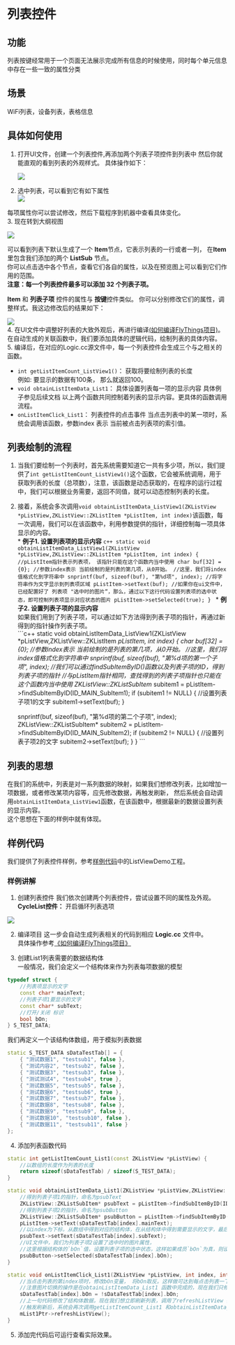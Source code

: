 
# 列表控件
## 功能
列表按键经常用于一个页面无法展示完成所有信息的时候使用，同时每个单元信息中存在一些一致的属性分类

## 场景
WiFi列表，设备列表，表格信息

## 具体如何使用
1. 打开UI文件，创建一个列表控件,再添加两个列表子项控件到列表中 然后你就能直观的看到列表的外观样式。 具体操作如下：  

   ![](assets/list/add_list.gif)
2. 选中列表，可以看到它有如下属性   
 ![](assets/list/properties.png)   

 每项属性你可以尝试修改，然后下载程序到机器中查看具体变化。  
3. 现在转到大纲视图    

   ![](assets/list/list_outline.png)

 可以看到列表下默认生成了一个 **Item**节点，它表示列表的一行或者一列， 在**Item**里包含我们添加的两个 **ListSub** 节点。  
 你可以点击选中各个节点，查看它们各自的属性，以及在预览图上可以看到它们作用的范围。  
 **注意：每一个列表控件最多可以添加 32 个列表子项。**

 **Item** 和 **列表子项** 控件的属性与 **按键**控件类似。
 你可以分别修改它们的属性，调整样式。我这边修改后的结果如下：  

 ![](assets/list/preview.png)  
4. 在UI文件中调整好列表的大致外观后，再进行编译[(如何编译FlyThings项目)](how_to_compile_flythings.md#how_to_compile_flythings)。在自动生成的关联函数中，我们要添加具体的逻辑代码，绘制列表的具体内容。
5. 编译后，在对应的Logic.cc源文件中，每一个列表控件会生成三个与之相关的函数。
  *  `int getListItemCount_ListView1()`： 获取将要绘制列表的长度  
        例如: 要显示的数据有100条， 那么就返回100。
  *  `void obtainListItemData_List1`： 具体设置列表每一项的显示内容
     具体例子参见后续文档
  以上两个函数共同控制着列表的显示内容。更具体的函数调用流程。
  *  `onListItemClick_List1`： 列表控件的点击事件
    当点击列表中的某一项时，系统会调用该函数，参数index 表示 当前被点击列表项的索引值。  

## 列表绘制的流程
  1. 当我们要绘制一个列表时，首先系统需要知道它一共有多少项，所以，我们提供了`int getListItemCount_ListView1()`这个函数，它会被系统调用，用于获取列表的长度（总项数），注意，该函数是动态获取的，在程序的运行过程中，我们可以根据业务需要，返回不同值，就可以动态控制列表的长度。   
  2. 接着，系统会多次调用`void obtainListItemData_ListView1(ZKListView *pListView,ZKListView::ZKListItem *pListItem, int index)`该函数，每一次调用，我们可以在该函数中，利用参数提供的指针，详细控制每一项具体显示的内容。  
    * **例子1.  设置列表项的显示内容**
    ```c++
    static void obtainListItemData_ListView1(ZKListView *pListView,ZKListView::ZKListItem *pListItem, int index) {
	    //pListItem指针表示列表项， 该指针只能在这个函数内当中使用
        char buf[32] = {0};
	    //参数index表示 当前绘制的是列表的第几项，从0开始。
	    //这里，我们将index值格式化到字符串中
	    snprintf(buf, sizeof(buf), "第%d项", index);
	    //将字符串作为文字显示到列表项区域
	    pListItem->setText(buf);
        //如果你在ui文件中，已经配置好了 列表项 "选中时的图片“，那么，通过以下这行代码设置列表项的选中状态，即可控制列表项显示对应状态的图片
	    pListItem->setSelected(true);
    }
    ```
    * **例子2. 设置列表子项的显示内容**  
    如果我们用到了列表子项，可以通过如下方法得到列表子项的指针，再通过新得到的指针操作列表子项。  
    ```c++
    static void obtainListItemData_ListView1(ZKListView *pListView,ZKListView::ZKListItem *pListItem, int index) {
        char buf[32] = {0};
        //参数index表示 当前绘制的是列表的第几项，从0开始。
        //这里，我们将index值格式化到字符串中
        snprintf(buf, sizeof(buf), "第%d项的第一个子项", index);
        //我们可以通过findSubItemByID()函数以及列表子项的ID，得到列表子项的指针
        //与pListItem指针相同，查找得到的列表子项指针也只能在这个函数内当中使用
        ZKListView::ZKListSubItem* subitem1 = pListItem->findSubItemByID(ID_MAIN_SubItem1);
        if (subitem1 != NULL) {
            //设置列表子项1的文字
            subitem1->setText(buf);
        }

        snprintf(buf, sizeof(buf), "第%d项的第二个子项", index);
        ZKListView::ZKListSubItem* subitem2 = pListItem->findSubItemByID(ID_MAIN_SubItem2);
        if (subitem2 != NULL) {
            //设置列表子项2的文字
            subitem2->setText(buf);
        }
    }
    ```

## 列表的思想
 在我们的系统中，列表是对一系列数据的映射，如果我们想修改列表，比如增加一项数据，或者修改某项内容等，应先修改数据，再触发刷新，
 然后系统会自动调用`obtainListItemData_ListView1`函数，在该函数中，根据最新的数据设置列表的显示内容。  
 这个思想在下面的样例中就有体现。

## 样例代码
   我们提供了列表控件样例，参考[样例代码](demo_download.md#demo_download)中的ListViewDemo工程。    
### 样例讲解
1. 创建列表控件
我们依次创建两个列表控件，尝试设置不同的属性及外观。
**CycleList控件：** 开启循环列表选项

  ![](assets/list/listview_new_widget.gif)

2. 编译项目
这一步会自动生成列表相关的代码到相应 **Logic.cc** 文件中。  
具体操作参考[《如何编译FlyThings项目》](how_to_compile_flythings.md#how_to_compile_flythings)

3. 创建List1列表需要的数据结构体  
一般情况，我们会定义一个结构体来作为列表每项数据的模型  
```c++
typedef struct {
    //列表项显示的文字
	const char* mainText;
    //列表子项1要显示的文字
	const char* subText;
    //打开/关闭 标识
	bool bOn;
} S_TEST_DATA;
```
我们再定义一个该结构体数组，用于模拟列表数据  
```c++
static S_TEST_DATA sDataTestTab[] = {
	{ "测试数据1", "testsub1", false },
	{ "测试内容2", "testsub2", false },
	{ "测试数据3", "testsub3", false },
	{ "测试测试4", "testsub4", true },
	{ "测试数据5", "testsub5", false },
	{ "测试数据6", "testsub6", true },
	{ "测试数据7", "testsub7", false },
	{ "测试数据8", "testsub8", false },
	{ "测试数据9", "testsub9", false },
	{ "测试数据10", "testsub10", false },
	{ "测试数据11", "testsub11", false }
};
```

4. 添加列表函数代码  
  ```c++
  static int getListItemCount_List1(const ZKListView *pListView) {
      //以数组的长度作为列表的长度
      return sizeof(sDataTestTab) / sizeof(S_TEST_DATA);
  }

  static void obtainListItemData_List1(ZKListView *pListView,ZKListView::ZKListItem *pListItem, int index) {
      //得到列表子项1的指针，命名为psubText
      ZKListView::ZKListSubItem* psubText = pListItem->findSubItemByID(ID_MAIN_ListSub1);
      //得到列表子项2的指针，命名为psubButton
      ZKListView::ZKListSubItem* psubButton = pListItem->findSubItemByID(ID_MAIN_ListSub2);
      pListItem->setText(sDataTestTab[index].mainText);
      //以index为下标，从数组中得到对应的结构体，在从结构体中得到需要显示的文字，最后设置到对应的列表子项中
      psubText->setText(sDataTestTab[index].subText);
      //UI文件中，我们为列表子项2设置了选中时的图片属性，
      //这里根据结构体的`bOn`值，设置列表子项的选中状态，这样如果成员`bOn`为真，则设置为选中，系统会自动显示之前设置好的选中图片
      psubButton->setSelected(sDataTestTab[index].bOn);
  }

  static void onListItemClick_List1(ZKListView *pListView, int index, int id) {
      //当点击列表的第index项时，修改bOn变量， 将bOn取反。这样做可达到每点击列表一下，图片就切换一次
      //注意图片切换的操作是在obtainListItemData_List1 函数中完成的，现在我们只修改这个变量值而已
      sDataTestTab[index].bOn = !sDataTestTab[index].bOn;
      //上一句代码修改了结构体数据，现在我们想立即刷新列表，调用了refreshListView 强制刷新
      //触发刷新后，系统会再次调用getListItemCount_List1 和obtainListItemData_List1 两个函数， 这样修改后的数据就与列表显示对应了。
      mList1Ptr->refreshListView();
  }
  ```
5. 添加完代码后可运行查看实际效果。
